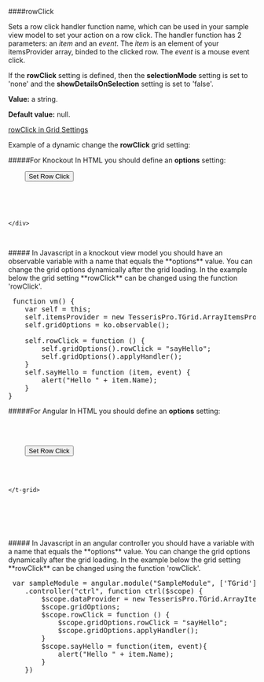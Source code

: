﻿####rowClick

Sets a row click handler function name, which can be used in your sample view model to set your action on a row click. 
The handler function has 2 parameters: an *item* and an *event*. 
The *item* is an element of your itemsProvider array, binded to the clicked row. 
The *event* is a mouse event click.

If the **rowClick** setting is defined, then the **selectionMode** setting is set to 'none' and the **showDetailsOnSelection** setting is set to 'false'.

**Value:** a string.

**Default value:** null.

[rowClick in Grid Settings](#!/GridSettings/rowClick)

Example of a dynamic change the **rowClick** grid setting:

#####For Knockout
In HTML you should define an **options** setting:

<pre class="brush: html">
	<input type="button" value="Set Row Click" data-bind="click: rowClick" />
    <div data-bind="tgrid: { provider: itemsProvider, options: gridOptions}">
        <script type="text/html">
            <column data-g-member="Name">
            </column>
        </script>
    </div>
</pre>
#####
In Javascript in a knockout view model you should have an observable variable with a name that equals the **options** value. 
You can change the grid options dynamically after the grid loading. In the example below the grid setting **rowClick**
can be changed using the function 'rowClick'.

<pre class="brush: js">
 function vm() {
    var self = this;
    self.itemsProvider = new TesserisPro.TGrid.ArrayItemsProvider(items);
    self.gridOptions = ko.observable();

    self.rowClick = function () {
        self.gridOptions().rowClick = "sayHello";
        self.gridOptions().applyHandler();
    }
    self.sayHello = function (item, event) {
        alert("Hello " + item.Name);
    }
}
</pre>

#####For Angular
In HTML you should define an **options** setting:
<pre class="brush: html">
<div ng-app="SampleModule">
  <div ng-controller="ctrl">
	<input type="button" value="Set Row Click" ng-click="rowClick();"/>
	<t-grid id="test-angular" provider="dataProvider" options="gridOptions">
		<script type="text/html">
            <column  data-g-member="Name"> 
            </column>
		</script>
	</t-grid>
  </div>
</div>
</pre>
#####
In Javascript in an angular controller you should have a variable with a name that equals the **options** value. 
You can change the grid options dynamically after the grid loading. In the example below the grid setting **rowClick**
can be changed using the function 'rowClick'.

<pre class="brush:js">
 var sampleModule = angular.module("SampleModule", ['TGrid'])
    .controller("ctrl", function ctrl($scope) {
        $scope.dataProvider = new TesserisPro.TGrid.ArrayItemsProvider(items);
        $scope.gridOptions;
		$scope.rowClick = function () {
            $scope.gridOptions.rowClick = "sayHello";
            $scope.gridOptions.applyHandler();
		}
		$scope.sayHello = function(item, event){
			alert("Hello " + item.Name);
		}
	})
</pre>

#####

<script type="text/javascript">
    SyntaxHighlighter.highlight();
</script>